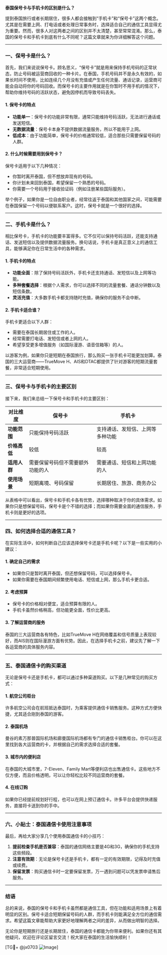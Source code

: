 **泰国保号卡与手机卡的区别是什么？**

提到泰国旅行或者长期居住，很多人都会接触到“手机卡”和“保号卡”这两个概念。尤其是在需要上网、打电话或者处理日常事务时，选择适合自己的通信工具显得尤为重要。然而，很多人对这两者之间的区别并不太清楚，甚至常常混淆。那么，泰国的保号卡和手机卡到底有什么不同呢？这篇文章就来为你详细解答这个问题。

---

### **一、保号卡是什么？**

首先，我们来说说保号卡。顾名思义，“保号卡”就是用来保持手机号码的正常状态，防止号码被运营商回收的一种卡片。在泰国，手机号码并不是永久有效的，如果长时间不使用，比如连续几个月没有充值或产生任何流量、通话记录，运营商可能会自动将你的号码回收。而保号卡的主要作用就是在你暂时不用手机的情况下，帮助你维持号码的活跃状态，避免因停机而导致号码丢失。

#### **1. 保号卡的特点**
- **功能单一**：保号卡的功能非常有限，通常只能维持号码活跃，无法进行通话或发送短信。
- **无数据流量**：保号卡本身不提供数据流量服务，所以不能用于上网。
- **低成本**：由于功能简单，保号卡的价格通常较低，适合那些只需要保留号码的人群。

#### **2. 什么时候需要用到保号卡？**
保号卡适用于以下几种情况：
- 你暂时离开泰国，但不想放弃现有的号码。
- 你计划未来回到泰国，希望保留一个熟悉的号码。
- 你需要一个号码用于接收验证码（例如注册某些国际服务）。

举个例子，如果你是一位自由职业者，经常往返于泰国和其他国家之间，可能需要在泰国保留一个号码以便联系客户。这时，保号卡就是一个很好的选择。

---

### **二、手机卡是什么？**

相比保号卡，手机卡的功能要丰富得多。它不仅可以保持号码活跃，还能支持通话、发送短信以及提供数据流量服务。换句话说，手机卡是真正意义上的通信工具，能够满足你在日常生活中的各种需求。

#### **1. 手机卡的特点**
- **功能全面**：除了保持号码活跃外，手机卡还支持通话、发短信以及上网等功能。
- **多种套餐选择**：根据个人需求，你可以选择不同的流量套餐、通话分钟数以及短信条数。
- **灵活充值**：大多数手机卡都支持随时充值，确保你的服务不会中断。

#### **2. 手机卡适合谁？**
手机卡更适合以下人群：
- 需要在泰国长期居住或工作的人。
- 经常需要打电话、发短信或者上网的人。
- 希望享受更多增值服务（如国际漫游、语音信箱等）的人。

以游客为例，如果你只是短期在泰国旅行，那么购买一张手机卡可能更加划算。泰国的三大运营商——TrueMove H、AIS和DTAC都提供了针对游客的短期流量套餐，非常适合短期使用。

---

### **三、保号卡与手机卡的主要区别**

接下来，我们来总结一下保号卡和手机卡的主要区别：

| **对比维度** | **保号卡**                                                                 | **手机卡**                                                                 |
|--------------|----------------------------------------------------------------------------|----------------------------------------------------------------------------|
| **功能范围** | 只能保持号码活跃                                                         | 支持通话、发短信、上网等多种功能                                           |
| **价格高低** | 较低                                                                      | 较高                                                                       |
| **适用人群** | 需要保留号码但不需要额外功能的人                                           | 需要通话、短信和上网功能的人                                               |
| **使用场景** | 短期离境、号码保留                                                        | 长期居住、旅游、商务办公                                                   |

从表格中可以看出，保号卡和手机卡各有优势，选择哪种取决于你的具体需求。如果你只是想保留号码，保号卡是个不错的选择；而如果你需要全面的通信服务，手机卡则是更好的选项。

---

### **四、如何选择合适的通信工具？**

在实际生活中，如何判断自己应该选择保号卡还是手机卡呢？以下是一些实用的小建议：

#### **1. 确定自己的需求**
- 如果你只是暂时离开泰国，但还想保留号码，可以选择保号卡。
- 如果你需要在泰国期间频繁使用电话、短信或上网，那么手机卡更合适。

#### **2. 考虑预算**
- 保号卡的价格相对便宜，适合预算有限的人。
- 手机卡虽然价格稍高，但功能更全面，性价比更高。

#### **3. 了解运营商的服务**
泰国的三大运营商各有特色，比如TrueMove H在网络覆盖和信号质量上表现较好，而AIS则在国际漫游方面有优势。因此，在选择手机卡之前，建议先了解一下各运营商的具体服务内容。

---

### **五、泰国通信卡的购买渠道**

无论是保号卡还是手机卡，都可以通过多种渠道购买。以下是几种常见的购买方式：

#### **1. 航空公司柜台**
许多航空公司会在航班抵达泰国时，为乘客提供通信卡销售服务。这种方式方便快捷，尤其适合刚到泰国的游客。

#### **2. 泰国机场**
曼谷的素万那普国际机场和廊曼国际机场都有专门的通信卡销售柜台。你可以在这里找到各大运营商的卡，并根据自己的需求选择合适的套餐。

#### **3. 城市内的便利店**
在泰国的大城市里，7-Eleven、Family Mart等便利店也出售通信卡。这些地方不仅方便，而且价格透明，可以让你轻松比较不同运营商的套餐。

#### **4. 在线订购**
如果你已经提前规划好行程，也可以在网上预订通信卡。许多平台会提供快递服务，直接将卡送到你的手中。

---

### **六、小贴士：泰国通信卡使用注意事项**

最后，再给大家分享几个使用泰国通信卡的小技巧：
1. **提前检查手机是否兼容**：泰国的通信网络主要是4G和3G，确保你的手机支持这些频段。
2. **注意有效期**：无论是保号卡还是手机卡，都有一定的有效期限，记得及时充值或续费。
3. **保留发票**：购买通信卡时一定要保留发票，万一遇到问题可以凭发票申请售后服务。

---

### **结语**

总的来说，泰国的保号卡和手机卡虽然都是通信工具，但在功能和适用场景上有着明显的区别。保号卡适合短期保留号码的人群，而手机卡则能满足全方位的通信需求。希望这篇文章能帮助大家更好地理解两者之间的差异，从而做出明智的选择。

无论你是短期旅行还是长期居住，泰国的通信卡都能为你带来便利。如果你还有其他疑问，欢迎在评论区留言交流！祝大家在泰国的生活愉快顺利！

[TG💪+ @jx0703 ![Image](https://github.com/user-attachments/assets/dbca1d08-cadb-493c-b0ec-ad6f7a83f270)]